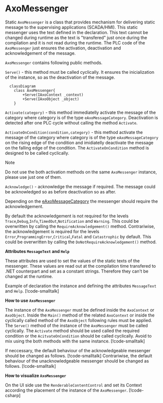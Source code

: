# AxoMessenger

Static `AxoMessenger` is a class that provides mechanism for delivering static message to the supervising applications (SCADA/HMI). This static messenger uses the text defined in the declaration. This text cannot be changed during runtime as the text is "transfered" just once during the compilation and it is not read during the runtime. The PLC code of the `AxoMessenger` just ensures the activation, deactivation and acknowledgement of the message. 

`AxoMessenger` contains following public methods. 

`Serve()` - this method must be called cyclically. It ensures the inicialization of the instance, so as the deactivation of the message.

```mermaid
  classDiagram
    class AxoMessenger{
        +Serve(IAxoContext _context)
        +Serve(IAxoObject _object)        
    }     
```

`Activate(category)` - this method immediatelly activate the message of the category where category is of the type `eAxoMessageCategory`. Deactivation is detected after one PLC cycle without calling the method `Activate`.

`ActivateOnCondition(condition,category)` - this method activate the message of the category where category is of the type `eAxoMessageCategory` on the rising edge of the condition and imidiatelly deactivate the message on the falling edge of the condition. The `ActivateOnCondition` method is designed to be called cyclically. 

>[!NOTE] 
>Do not use the both activation methods on the same `AxoMessenger` instance, please use just one of them.

`Acknowledge()` - acknowledge the message if required. The message could be acknowledged so as before deactivation so as after.

Depending on the [eAxoMessageCategory](/apictrl/abstractions/plc.AXOpen.Messaging.eAxoMessageCategory.html) the messenger should require the acknowledgement.

By default the acknowledgement is not required for the levels `Trace`,`Debug`,`Info`,`TimedOut`,`Notification` and `Warning`. 
This could be overwritten by calling the `RequireAcknowledgement()` method. 
Contrariwise, the acknowledgement is required for the levels `Error`,`ProgrammingError`,`Critical`,`Fatal` and `Catastrophic` by default. This could be overwritten by calling the `DoNotRequireAcknowledgement()` method. 

**Attributes `MessageText` and `Help`**

These attributes are used to set the values of the static texts of the messenger. These values are read out at the compilation time transfered to .NET counterpart and set as a constant strings. Therefore they can't be changed at the runtime.

Example of declaration the instance and defining the attributes `MessageText` and `Help`.
[!code-smalltalk[](../../../src/integrations/ctrl/src/Examples/AXOpen.Messaging/AxoStaticMessengerDocuExample.st?range=7-9)]

**How to use `AxoMessenger`**

The instance of the `AxoMessenger` must be defined inside the `AxoContext` or `AxoObject`. 
Inside the `Main()` method of the related `AxoContext` or inside the cyclically called method of the `AxoObject` following rules must be applied. The `Serve()` method of the instance of the `AxoMessenger` must be called cyclically.
The `Activate` method should be used called the required condition or the `AcitvateOnCondition` should be called cyclically. Avoid to mix using the both methods with the same instance.
[!code-smalltalk[](../../../src/integrations/ctrl/src/Examples/AXOpen.Messaging/AxoStaticMessengerDocuExample.st?range=5-25,48)]

If neccessary, the default behaviour of the acknowledgeable messenger should be changed as follows.
[!code-smalltalk[](../../../src/integrations/ctrl/src/Examples/AXOpen.Messaging/AxoStaticMessengerDocuExample.st?name=DoNotRequireAcknowledgement)]
Contrariwise, the default behaviour of the unacknowledgeable messenger should be changed as follows.
[!code-smalltalk[](../../../src/integrations/ctrl/src/Examples/AXOpen.Messaging/AxoStaticMessengerDocuExample.st?name=RequireAcknowledgement)]

**How to visualize `AxoMessenger`**

On the UI side use the `RenderableContentControl` and set its Context according the placement of the instance of the `AxoMessenger`.
[!code-csharp[](../../../src/integrations/src/AXOpen.Integrations.Blazor/Pages/DocuExamples/AxoMessagingStaticDocu.razor?name=RenderedView)]

